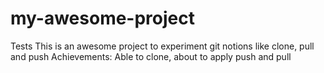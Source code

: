 # my-awesome-project
Tests
This is an awesome project to experiment git notions like clone, pull and push
Achievements: Able to clone, about to apply push and pull